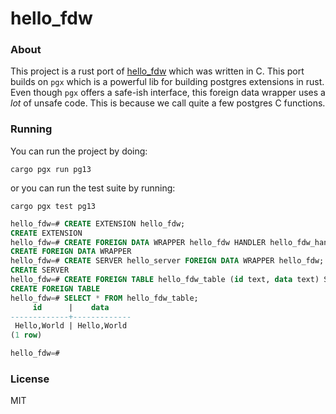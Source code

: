hello_fdw
=========

### About

This project is a rust port of [hello_fdw](https://github.com/wikrsh/hello_fdw) which was written in C.
This port builds on `pgx` which is a powerful lib for building postgres extensions in rust. Even though `pgx`
offers a safe-ish interface, this foreign data wrapper uses a _lot_ of unsafe code. This is because we call
quite a few postgres C functions.


### Running

You can run the project by doing:

```
cargo pgx run pg13
```

or you can run the test suite by running:

```
cargo pgx test pg13
```

```SQL
hello_fdw=# CREATE EXTENSION hello_fdw;
CREATE EXTENSION
hello_fdw=# CREATE FOREIGN DATA WRAPPER hello_fdw HANDLER hello_fdw_handler VALIDATOR hello_fdw_validator;
CREATE FOREIGN DATA WRAPPER
hello_fdw=# CREATE SERVER hello_server FOREIGN DATA WRAPPER hello_fdw;
CREATE SERVER
hello_fdw=# CREATE FOREIGN TABLE hello_fdw_table (id text, data text) SERVER hello_server;
CREATE FOREIGN TABLE
hello_fdw=# SELECT * FROM hello_fdw_table;
     id      |    data
-------------+-------------
 Hello,World | Hello,World
(1 row)

hello_fdw=#
```

### License

MIT
